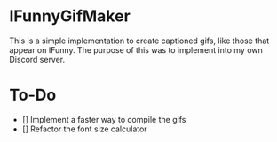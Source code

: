 # IFunnyGifMaker

This is a simple implementation to create captioned gifs, like those that appear on IFunny. The purpose of this was to implement into my own Discord server.

# To-Do

- [] Implement a faster way to compile the gifs
- [] Refactor the font size calculator
